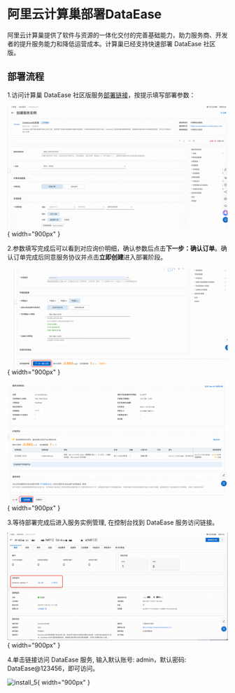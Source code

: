# 阿里云计算巢部署DataEase

阿里云计算巢提供了软件与资源的一体化交付的完善基础能力，助力服务商、开发者的提升服务能力和降低运营成本。计算巢已经支持快速部署 DataEase 社区版。

## 部署流程
1.访问计算巢 DataEase 社区版服务[部署链接](https://computenest.console.aliyun.com/service/instance/create/default?type=user&ServiceName=%20DataEase%E7%A4%BE%E5%8C%BA%E7%89%88)，按提示填写部署参数：

![install_1](../img/installation/alibaba_cloud_install_1.png){ width="900px" }

2.参数填写完成后可以看到对应询价明细，确认参数后点击**下一步：确认订单**。确认订单完成后同意服务协议并点击**立即创建**进入部署阶段。

![install_2](../img/installation/alibaba_cloud_install_2.png){ width="900px" }

![install_3](../img/installation/alibaba_cloud_install_3.png){ width="900px" }

3.等待部署完成后进入服务实例管理, 在控制台找到 DataEase 服务访问链接。

![install_4](../img/installation/alibaba_cloud_install_4.png){ width="900px" }

4.单击链接访问 DataEase 服务, 输入默认账号: admin，默认密码: DataEase@123456，即可访问。

![install_5](../img/installation/alibaba_cloud_install_5.png){ width="900px" }
